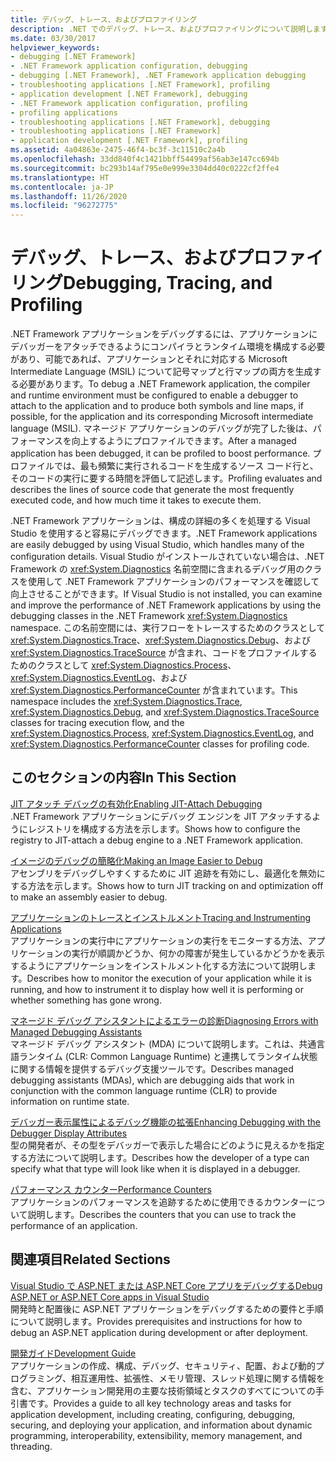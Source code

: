 ```yaml
---
title: デバッグ、トレース、およびプロファイリング
description: .NET でのデバッグ、トレース、およびプロファイリングについて説明します。 アプリケーションの Just-In-Time (JIT) デバッグ、トレース、インストルメント化などに関する記事をご覧ください。
ms.date: 03/30/2017
helpviewer_keywords:
- debugging [.NET Framework]
- .NET Framework application configuration, debugging
- debugging [.NET Framework], .NET Framework application debugging
- troubleshooting applications [.NET Framework], profiling
- application development [.NET Framework], debugging
- .NET Framework application configuration, profiling
- profiling applications
- troubleshooting applications [.NET Framework], debugging
- troubleshooting applications [.NET Framework]
- application development [.NET Framework], profiling
ms.assetid: 4a04863e-2475-46f4-bc3f-3c11510c2a4b
ms.openlocfilehash: 33dd840f4c1421bbff54499af56ab3e147cc694b
ms.sourcegitcommit: bc293b14af795e0e999e3304dd40c0222cf2ffe4
ms.translationtype: HT
ms.contentlocale: ja-JP
ms.lasthandoff: 11/26/2020
ms.locfileid: "96272775"
---
```

# <a name="debugging-tracing-and-profiling"></a><span data-ttu-id="8c60e-104">デバッグ、トレース、およびプロファイリング</span><span class="sxs-lookup"><span data-stu-id="8c60e-104">Debugging, Tracing, and Profiling</span></span>

<span data-ttu-id="8c60e-105">.NET Framework アプリケーションをデバッグするには、アプリケーションにデバッガーをアタッチできるようにコンパイラとランタイム環境を構成する必要があり、可能であれば、アプリケーションとそれに対応する Microsoft Intermediate Language (MSIL) について記号マップと行マップの両方を生成する必要があります。</span><span class="sxs-lookup"><span data-stu-id="8c60e-105">To debug a .NET Framework application, the compiler and runtime environment must be configured to enable a debugger to attach to the application and to produce both symbols and line maps, if possible, for the application and its corresponding Microsoft intermediate language (MSIL).</span></span> <span data-ttu-id="8c60e-106">マネージド アプリケーションのデバッグが完了した後は、パフォーマンスを向上するようにプロファイルできます。</span><span class="sxs-lookup"><span data-stu-id="8c60e-106">After a managed application has been debugged, it can be profiled to boost performance.</span></span> <span data-ttu-id="8c60e-107">プロファイルでは、最も頻繁に実行されるコードを生成するソース コード行と、そのコードの実行に要する時間を評価して記述します。</span><span class="sxs-lookup"><span data-stu-id="8c60e-107">Profiling evaluates and describes the lines of source code that generate the most frequently executed code, and how much time it takes to execute them.</span></span>  
  
 <span data-ttu-id="8c60e-108">.NET Framework アプリケーションは、構成の詳細の多くを処理する Visual Studio を使用すると容易にデバッグできます。</span><span class="sxs-lookup"><span data-stu-id="8c60e-108">.NET Framework applications are easily debugged by using Visual Studio, which handles many of the configuration details.</span></span> <span data-ttu-id="8c60e-109">Visual Studio がインストールされていない場合は、.NET Framework の <xref:System.Diagnostics> 名前空間に含まれるデバッグ用のクラスを使用して .NET Framework アプリケーションのパフォーマンスを確認して向上させることができます。</span><span class="sxs-lookup"><span data-stu-id="8c60e-109">If Visual Studio is not installed, you can examine and improve the performance of .NET Framework applications by using the debugging classes in the .NET Framework <xref:System.Diagnostics> namespace.</span></span> <span data-ttu-id="8c60e-110">この名前空間には、実行フローをトレースするためのクラスとして <xref:System.Diagnostics.Trace>、<xref:System.Diagnostics.Debug>、および <xref:System.Diagnostics.TraceSource> が含まれ、コードをプロファイルするためのクラスとして <xref:System.Diagnostics.Process>、<xref:System.Diagnostics.EventLog>、および <xref:System.Diagnostics.PerformanceCounter> が含まれています。</span><span class="sxs-lookup"><span data-stu-id="8c60e-110">This namespace includes the <xref:System.Diagnostics.Trace>, <xref:System.Diagnostics.Debug>, and <xref:System.Diagnostics.TraceSource> classes for tracing execution flow, and the <xref:System.Diagnostics.Process>, <xref:System.Diagnostics.EventLog>, and <xref:System.Diagnostics.PerformanceCounter> classes for profiling code.</span></span>  
  
## <a name="in-this-section"></a><span data-ttu-id="8c60e-111">このセクションの内容</span><span class="sxs-lookup"><span data-stu-id="8c60e-111">In This Section</span></span>  

 [<span data-ttu-id="8c60e-112">JIT アタッチ デバッグの有効化</span><span class="sxs-lookup"><span data-stu-id="8c60e-112">Enabling JIT-Attach Debugging</span></span>](enabling-jit-attach-debugging.md)  
 <span data-ttu-id="8c60e-113">.NET Framework アプリケーションにデバッグ エンジンを JIT アタッチするようにレジストリを構成する方法を示します。</span><span class="sxs-lookup"><span data-stu-id="8c60e-113">Shows how to configure the registry to JIT-attach a debug engine to a .NET Framework application.</span></span>  
  
 [<span data-ttu-id="8c60e-114">イメージのデバッグの簡略化</span><span class="sxs-lookup"><span data-stu-id="8c60e-114">Making an Image Easier to Debug</span></span>](making-an-image-easier-to-debug.md)  
 <span data-ttu-id="8c60e-115">アセンブリをデバッグしやすくするために JIT 追跡を有効にし、最適化を無効にする方法を示します。</span><span class="sxs-lookup"><span data-stu-id="8c60e-115">Shows how to turn JIT tracking on and optimization off to make an assembly easier to debug.</span></span>  
  
 [<span data-ttu-id="8c60e-116">アプリケーションのトレースとインストルメント</span><span class="sxs-lookup"><span data-stu-id="8c60e-116">Tracing and Instrumenting Applications</span></span>](tracing-and-instrumenting-applications.md)  
 <span data-ttu-id="8c60e-117">アプリケーションの実行中にアプリケーションの実行をモニターする方法、アプリケーションの実行が順調かどうか、何かの障害が発生しているかどうかを表示するようにアプリケーションをインストルメント化する方法について説明します。</span><span class="sxs-lookup"><span data-stu-id="8c60e-117">Describes how to monitor the execution of your application while it is running, and how to instrument it to display how well it is performing or whether something has gone wrong.</span></span>  
  
 [<span data-ttu-id="8c60e-118">マネージド デバッグ アシスタントによるエラーの診断</span><span class="sxs-lookup"><span data-stu-id="8c60e-118">Diagnosing Errors with Managed Debugging Assistants</span></span>](diagnosing-errors-with-managed-debugging-assistants.md)  
 <span data-ttu-id="8c60e-119">マネージド デバッグ アシスタント (MDA) について説明します。これは、共通言語ランタイム (CLR: Common Language Runtime) と連携してランタイム状態に関する情報を提供するデバッグ支援ツールです。</span><span class="sxs-lookup"><span data-stu-id="8c60e-119">Describes managed debugging assistants (MDAs), which are debugging aids that work in conjunction with the common language runtime (CLR) to provide information on runtime state.</span></span>  
  
 [<span data-ttu-id="8c60e-120">デバッガー表示属性によるデバッグ機能の拡張</span><span class="sxs-lookup"><span data-stu-id="8c60e-120">Enhancing Debugging with the Debugger Display Attributes</span></span>](enhancing-debugging-with-the-debugger-display-attributes.md)  
 <span data-ttu-id="8c60e-121">型の開発者が、その型をデバッガーで表示した場合にどのように見えるかを指定する方法について説明します。</span><span class="sxs-lookup"><span data-stu-id="8c60e-121">Describes how the developer of a type can specify what that type will look like when it is displayed in a debugger.</span></span>  
  
 [<span data-ttu-id="8c60e-122">パフォーマンス カウンター</span><span class="sxs-lookup"><span data-stu-id="8c60e-122">Performance Counters</span></span>](performance-counters.md)  
 <span data-ttu-id="8c60e-123">アプリケーションのパフォーマンスを追跡するために使用できるカウンターについて説明します。</span><span class="sxs-lookup"><span data-stu-id="8c60e-123">Describes the counters that you can use to track the performance of an application.</span></span>  
  
## <a name="related-sections"></a><span data-ttu-id="8c60e-124">関連項目</span><span class="sxs-lookup"><span data-stu-id="8c60e-124">Related Sections</span></span>  

 [<span data-ttu-id="8c60e-125">Visual Studio で ASP.NET または ASP.NET Core アプリをデバッグする</span><span class="sxs-lookup"><span data-stu-id="8c60e-125">Debug ASP.NET or ASP.NET Core apps in Visual Studio</span></span>](/visualstudio/debugger/how-to-enable-debugging-for-aspnet-applications)  
 <span data-ttu-id="8c60e-126">開発時と配置後に ASP.NET アプリケーションをデバッグするための要件と手順について説明します。</span><span class="sxs-lookup"><span data-stu-id="8c60e-126">Provides prerequisites and instructions for how to debug an ASP.NET application during development or after deployment.</span></span>  
  
 [<span data-ttu-id="8c60e-127">開発ガイド</span><span class="sxs-lookup"><span data-stu-id="8c60e-127">Development Guide</span></span>](../development-guide.md)  
 <span data-ttu-id="8c60e-128">アプリケーションの作成、構成、デバッグ、セキュリティ、配置、および動的プログラミング、相互運用性、拡張性、メモリ管理、スレッド処理に関する情報を含む、アプリケーション開発用の主要な技術領域とタスクのすべてについての手引書です。</span><span class="sxs-lookup"><span data-stu-id="8c60e-128">Provides a guide to all key technology areas and tasks for application development, including creating, configuring, debugging, securing, and deploying your application, and information about dynamic programming, interoperability, extensibility, memory management, and threading.</span></span>
